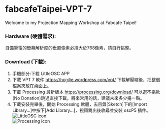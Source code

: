 # fabcafeTaipei-VPT-7
Welcome to my Projection Mapping Workshop at Fabcafe Taipei!

### Hardware (硬體需求):  
自備筆電的螢幕解析度的垂直像素必須大於768像素，請自行挑整。  

### Download (下載):    
1. 手機部分:下載 LittleOSC APP  
2. 下載 VPT 7 軟件 https://hcgilje.wordpress.com/vpt/ 下載解壓縮後，把整個檔案夾放在桌面上。  
3. 下載 Processing 最新版本 https://processing.org/download/ 可以選不捐款(No Donation)跳過直接下載，將來常用的話，建議未來多少捐一點。   
4. 下載安裝完畢後，開始 Processing 軟體，去目錄[Sketch]下的[Import Library...]中按下[Add Library...]，視窗跳出後收尋並安裝 oscP5 插件。  
![LittleOSC icon](https://github.com/ghettokon/dotvim/raw/master/media/LittleOSC_icon.jpg)  
![Processing icon](https://processing.org/img/processing3-logo.png)  
